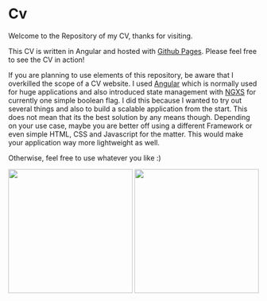 # Cv

Welcome to the Repository of my CV, thanks for visiting.

This CV is written in Angular and hosted with [Github Pages](https://gereonfranken.github.io/cv/). Please feel free to see the CV in action!

If you are planning to use elements of this repository, be aware that I overkilled the scope of a CV website. I used [Angular](https://angular.io/) which is normally used for huge applications and also introduced state management with [NGXS](https://www.ngxs.io/) for currently one simple boolean flag. I did this because I wanted to try out several things and also to build a scalable application from the start. This does not mean that its the best solution by any means though. Depending on your use case, maybe you are better off using a different Framework or even simple HTML, CSS and Javascript for the matter. This would make your application way more lightweight as well.

Otherwise, feel free to use whatever you like :) 

<p float="left">
    <img src="https://media.giphy.com/media/fwbZnTftCXVocKzfxR/giphy.gif" width="250" height="250" />
    <img src="https://media.giphy.com/media/13hxeOYjoTWtK8/giphy.gif" width="250" height="250" />
</p>